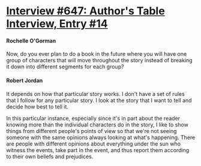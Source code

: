 # [Interview #647: Author's Table Interview, Entry #14](https://www.theoryland.com/intvmain.php?i=647#14)

#### Rochelle O'Gorman

Now, do you ever plan to do a book in the future where you will have one group of characters that will move throughout the story instead of breaking it down into different segments for each group?

#### Robert Jordan

It depends on how that particular story works. I don't have a set of rules that I follow for any particular story. I look at the story that I want to tell and decide how best to tell it.

In this particular instance, especially since it's in part about the reader knowing more than the individual characters do in the story, I like to show things from different people's points of view so that we're not seeing someone with the same opinions always looking at what's happening. There are people with different opinions about everything under the sun who witness the events, take part in the event, and thus report them according to their own beliefs and prejudices.

